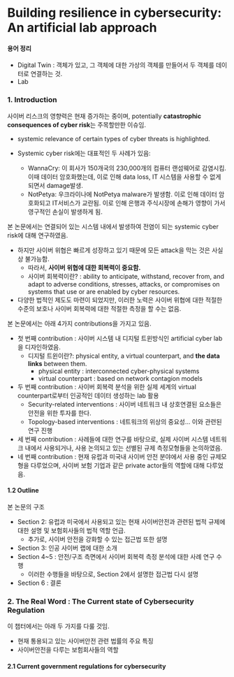 # Building resilience in cybersecurity: An artificial lab approach



#### 용어 정리

- Digital Twin : 객체가 있고, 그 객체에 대한 가상의 객체를 만들어서 두 객체를 데이터로 연결하는 것.
- Lab

### 1. Introduction

사이버 리스크의 영향력은 현재 증가하는 중이며, potentially **catastrophic consequences of cyber risk**는 주목할만한 이슈임.

- systemic relevance of certain types of cyber threats is highlighted.

- Systemic cyber risk에는 대표적인 두 사례가 있음:
  - WannaCry: 이 회사가 150개국의 230,000개의 컴퓨터 랜섬웨어로 감염시킴. 이때 데이터 암호화했는데, 이로 인해 data loss, IT 시스템을 사용할 수 없게 되면서 damage발생. 
  - NotPetya: 우크라이나에 NotPetya malware가 발생함. 이로 인해 데이터 암호화되고 IT서비스가 교란됨. 이로 인해 은행과 주식시장에 손해가 영향이 가서 영구적인 손실이 발생하게 됨. 

본 논문에서는 연결되어 있는 시스템 내에서 발생하여 전염이 되는 systemic cyber risk에 대해 연구하였음.

- 하지만 사이버 위협은 빠르게 성장하고 있기 때문에 모든 attack을 막는 것은 사실상 불가능함.
  - 따라서, **사이버 위협에 대한 회복력이 중요함.** 
  - 사이버 회복력이란? : ability to anticipate, withstand, recover from, and adapt to adverse conditions, stresses, attacks, or compromises on systems that use or are enabled by cyber resources.
- 다양한 법적인 제도도 마련이 되었지만, 이러한 노력은 사이버 위협에 대한 적절한 수준의 보호나 사이버 회복력에 대한 적절한 측정을 할 수는 없음. 

본 논문에서는 아래 4가지 contributions을 가지고 있음.

- 첫 번째 contribution : 사이버 시스템 내 디지털 트윈방식인 artificial cyber lab을 디자인하였음.
  - 디지털 트윈이란?: physical entity, a virtual counterpart, and **the data links** between them.
    - physical entity : interconnected cyber-physical systems
    - virtual counterpart : based on network contagion models
- 두 번째 contribution : 사이버 회복력 분석을 위한 실제 세계의 virtual counterpart로부터 인공적인 데이터 생성하는 lab 활용
  - Security-related interventions : 사이버 네트워크 내 상호연결된 요소들은 안전을 위한 투자를 한다.
  - Topology-based interventions : 네트워크의 위상의 중요성... 이와 관련된 연구 진행
- 세 번째 contribution : 사례들에 대한 연구를 바탕으로, 실제 사이버 시스템 네트워크 내에서 사용되거나, 사용 논의되고 있는 선별된 규제 측정모형들을 논의하였음.
- 네 번째 contribution : 현재 유럽과 미국내 사이버 안전 분야에서 사용 중인 규제모형을 다루었으며, 사이버 보험 기업과 같은 private actor들의 역할에 대해 다루었음.

#### 1.2 Outline

본 논문의 구조

- Section 2: 유럽과 미국에서 사용되고 있는 현재 사이버안전과 관련된 법적 규제에 대한 설명 및 보험회사들의 법적 역할 언급.
  - 추가로, 사이버 안전을 강화할 수 있는 접근법 또한 설명
- Section 3: 인공 사이버 랩에 대한 소개
- Section 4~5 : 안전/구조 측면에서 사이버 회복력 측정 분석에 대한 사례 연구 수행
  - 이러한 수행들을 바탕으로, Section 2에서 설명한 접근법 다시 설명
- Section 6 : 결론

### 2. The Real Word : The Current state of Cybersecurity Regulation

이 챕터에서는 아래 두 가지를 다룰 것임.

- 현재 통용되고 있는 사이버안전 관련 법률의 주요 특징
- 사이버안전을 다루는 보험회사들의 역할

#### 2.1 Current government regulations for cybersecurity

